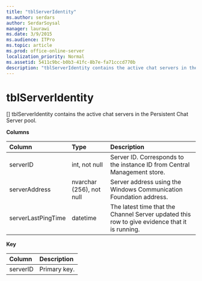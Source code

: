 ```yaml
---
title: "tblServerIdentity"
ms.author: serdars
author: SerdarSoysal
manager: laurawi
ms.date: 3/9/2015
ms.audience: ITPro
ms.topic: article
ms.prod: office-online-server
localization_priority: Normal
ms.assetid: 5411c9bc-b0b3-41fc-8b7e-fa71cccd770b
description: "tblServerIdentity contains the active chat servers in the Persistent Chat Server pool."
---
```


# tblServerIdentity
[]
tblServerIdentity contains the active chat servers in the Persistent Chat Server pool.
  
**Columns**

|**Column**|**Type**|**Description**|
|:-----|:-----|:-----|
|serverID  <br/> |int, not null  <br/> |Server ID. Corresponds to the instance ID from Central Management store.  <br/> |
|serverAddress  <br/> |nvarchar (256), not null  <br/> |Server address using the Windows Communication Foundation address.  <br/> |
|serverLastPingTime  <br/> |datetime  <br/> |The latest time that the Channel Server updated this row to give evidence that it is running.  <br/> |
   
**Key**

|**Column**|**Description**|
|:-----|:-----|
|serverID  <br/> |Primary key.  <br/> |
   

